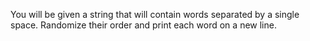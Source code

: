 You will be given a string that will contain words separated by a single space. Randomize their order and print each word on a new line.
